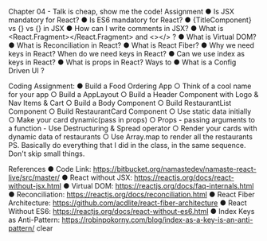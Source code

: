 Chapter 04 - Talk is cheap, show me the code!
Assignment
● Is JSX mandatory for React?
● Is ES6 mandatory for React?
● {TitleComponent} vs {<TitleComponent/>} vs
{<TitleComponent></TitleComponent>} in JSX
● How can I write comments in JSX?
● What is <React.Fragment></React.Fragment> and <></> ?
● What is Virtual DOM?
● What is Reconciliation in React?
● What is React Fiber?
● Why we need keys in React? When do we need keys in React?
● Can we use index as keys in React?
● What is props in React? Ways to
● What is a Config Driven UI ?

Coding Assignment:
● Build a Food Ordering App
○ Think of a cool name for your app
○ Build a AppLayout
○ Build a Header Component with Logo & Nav Items & Cart
○ Build a Body Component
○ Build RestaurantList Component
○ Build RestaurantCard Component
○ Use static data initially
○ Make your card dynamic(pass in props)
○ Props - passing arguments to a function - Use Destructuring & Spread
operator
○ Render your cards with dynamic data of restaurants
○ Use Array.map to render all the restaurants
PS. Basically do everything that I did in the class, in the same sequence. Don't skip
small things.

References
● Code Link: https://bitbucket.org/namastedev/namaste-react-live/src/master/
● React without JSX: https://reactjs.org/docs/react-without-jsx.html
● Virtual DOM: https://reactjs.org/docs/faq-internals.html
● Reconciliation: https://reactjs.org/docs/reconciliation.html
● React Fiber Architecture: https://github.com/acdlite/react-fiber-architecture
● React Without ES6: https://reactjs.org/docs/react-without-es6.html
● Index Keys as Anti-Pattern:
https://robinpokorny.com/blog/index-as-a-key-is-an-anti-pattern/
clear
